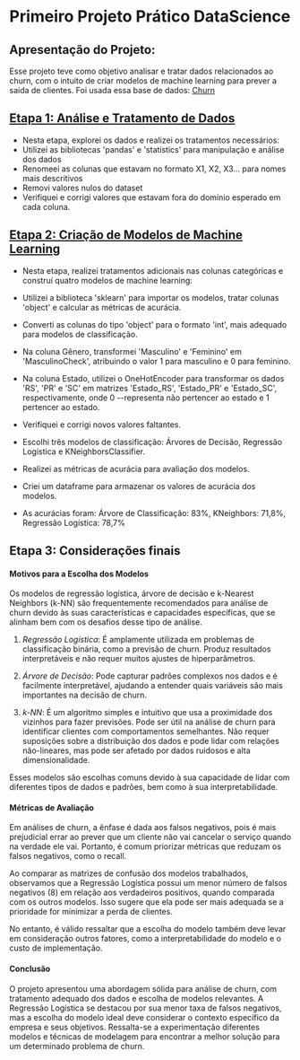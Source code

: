 # Primeiro Projeto Prático DataScience

## Apresentação do Projeto:
Esse projeto teve como objetivo analisar e tratar dados relacionados ao churn, com o intuito de criar modelos de machine learning para prever a saída de clientes. Foi usada essa base de dados: [Churn](https://github.com/waltercrastobr/Primeiro-Projeto-DataScience/blob/main/Churn.csv)

## [Etapa 1: Análise e Tratamento de Dados](https://github.com/waltercrastobr/Primeiro-Projeto-DataScience/blob/main/analise-tratamento-dados.ipynb)

-  Nesta etapa, explorei os dados e realizei os tratamentos necessários:
  - Utilizei as bibliotecas 'pandas' e 'statistics' para manipulação e análise dos dados
  - Renomeei as colunas que estavam no formato X1, X2, X3... para nomes mais descritivos
  - Removi valores nulos do dataset
  - Verifiquei e corrigi valores que estavam fora do domínio esperado em cada coluna.

## [Etapa 2: Criação de Modelos de Machine Learning](https://github.com/waltercrastobr/Primeiro-Projeto-DataScience/blob/main/modelos_machinelearning.ipynb)

-  Nesta etapa, realizei tratamentos adicionais nas colunas categóricas e construí quatro modelos de machine learning:

  - Utilizei a biblioteca 'sklearn' para importar os modelos, tratar colunas 'object' e calcular as métricas de acurácia.
  - Converti as colunas do tipo 'object' para o formato 'int', mais adequado para modelos de classificação.
  - Na coluna Gênero, transformei 'Masculino' e 'Feminino' em 'MasculinoCheck', atribuindo o valor 1 para masculino e 0 para feminino.
  - Na coluna Estado, utilizei o OneHotEncoder para transformar os dados 'RS', 'PR' e 'SC' em matrizes 'Estado_RS', 'Estado_PR' e 'Estado_SC', respectivamente, onde 0 --representa não pertencer ao estado e 1 pertencer ao estado.
  - Verifiquei e corrigi novos valores faltantes.
  - Escolhi três modelos de classificação: Árvores de Decisão, Regressão Logística e KNeighborsClassifier.
  - Realizei as métricas de acurácia para avaliação dos modelos.
  - Criei um dataframe para armazenar os valores de acurácia dos modelos.
  - As acurácias foram: Árvore de Classificação: 83%,  KNeighbors: 71,8%, Regressão Logística: 78,7%
    
## Etapa 3: Considerações finais

#### Motivos para a Escolha dos Modelos
Os modelos de regressão logística, árvore de decisão e k-Nearest Neighbors (k-NN) são frequentemente recomendados para análise de churn devido às suas características e capacidades específicas, que se alinham bem com os desafios desse tipo de análise.

1. *Regressão Logística*: É amplamente utilizada em problemas de classificação binária, como a previsão de churn. Produz resultados interpretáveis e não requer muitos ajustes de hiperparâmetros.

2. *Árvore de Decisão*: Pode capturar padrões complexos nos dados e é facilmente interpretável, ajudando a entender quais variáveis são mais importantes na decisão de churn.

3. *k-NN*: É um algoritmo simples e intuitivo que usa a proximidade dos vizinhos para fazer previsões. Pode ser útil na análise de churn para identificar clientes com comportamentos semelhantes. Não requer suposições sobre a distribuição dos dados e pode lidar com relações não-lineares, mas pode ser afetado por dados ruidosos e alta dimensionalidade.

Esses modelos são escolhas comuns devido à sua capacidade de lidar com diferentes tipos de dados e padrões, bem como à sua interpretabilidade.

#### Métricas de Avaliação
Em análises de churn, a ênfase é dada aos falsos negativos, pois é mais prejudicial errar ao prever que um cliente não vai cancelar o serviço quando na verdade ele vai. Portanto, é comum priorizar métricas que reduzam os falsos negativos, como o recall.

Ao comparar as matrizes de confusão dos modelos trabalhados, observamos que a Regressão Logística possui um menor número de falsos negativos (8) em relação aos verdadeiros positivos, quando comparada com os outros modelos. Isso sugere que ela pode ser mais adequada se a prioridade for minimizar a perda de clientes.

No entanto, é válido ressaltar que a escolha do modelo também deve levar em consideração outros fatores, como a interpretabilidade do modelo e o custo de implementação.

#### Conclusão
O projeto apresentou uma abordagem sólida para análise de churn, com tratamento adequado dos dados e escolha de modelos relevantes. A Regressão Logística se destacou por sua menor taxa de falsos negativos, mas a escolha do modelo ideal deve considerar o contexto específico da empresa e seus objetivos. Ressalta-se a experimentação diferentes modelos e técnicas de modelagem para encontrar a melhor solução para um determinado problema de churn.
    



